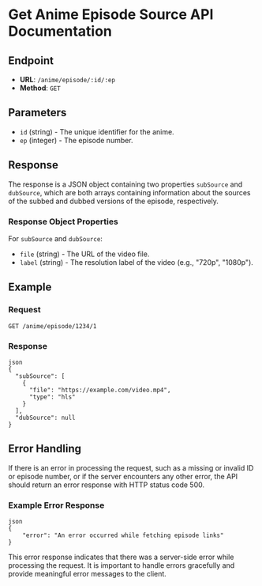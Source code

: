 # Get Anime Episode Source API Documentation

## Endpoint

- **URL**: `/anime/episode/:id/:ep`
- **Method**: `GET`

## Parameters

- `id` (string) - The unique identifier for the anime.
- `ep` (integer) - The episode number.

## Response

The response is a JSON object containing two properties `subSource` and `dubSource`, which are both arrays containing information about the sources of the subbed and dubbed versions of the episode, respectively.

### Response Object Properties

For `subSource` and `dubSource`:

- `file` (string) - The URL of the video file.
- `label` (string) - The resolution label of the video (e.g., "720p", "1080p").

## Example

### Request

```
GET /anime/episode/1234/1
```

### Response

```
json
{
  "subSource": [
    {
      "file": "https://example.com/video.mp4",
      "type": "hls"
    }
  ],
  "dubSource": null
}
```

## Error Handling

If there is an error in processing the request, such as a missing or invalid ID or episode number, or if the server encounters any other error, the API should return an error response with HTTP status code 500.

### Example Error Response

```
json
{
    "error": "An error occurred while fetching episode links"
}
```

This error response indicates that there was a server-side error while processing the request. It is important to handle errors gracefully and provide meaningful error messages to the client.

